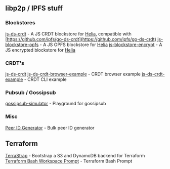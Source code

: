 ## libp2p / IPFS stuff

### Blockstores
[js-ds-crdt](https://github.com/dozyio/js-ds-crdt) - A JS CRDT blockstore for [Helia](https://github.com/ipfs/helia), compatible with [https://github.com/ipfs/go-ds-crdt](https://github.com/ipfs/go-ds-crdt)
[js-blockstore-opfs](https://github.com/dozyio/js-blockstore-opfs) - A JS OPFS blockstore for [Helia](https://github.com/ipfs/helia)
[js-blockstore-encrypt](https://github.com/dozyio/js-blockstore-encrypt) - A JS encrypted blockstore for [Helia](https://github.com/ipfs/helia)

### CRDT's
[js-ds-crdt](https://github.com/dozyio/js-ds-crdt)
[js-ds-crdt-browser-example](https://github.com/dozyio/js-ds-crdt-browser-example) - CRDT browser example
[js-ds-crdt-example](https://github.com/dozyio/js-ds-crdt-example) - CRDT CLI example

### Pubsub / Gossipsub
[gossipsub-simulator](https://github.com/dozyio/gossipsub-simulator) - Playground for gossipsub

### Misc
[Peer ID Generator](https://github.com/dozyio/peer-id-generator) - Bulk peer ID generator

## Terraform
[TerraStrap](https://github.com/dozyio/terrastrap) - Bootstrap a S3 and DynamoDB backend for Terraform
[Terraform Bash Workspace Prompt]([https://github.com/dozyio/terraform-bash-workspace-prompt) - Terraform Bash Prompt

